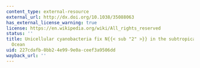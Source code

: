 ```yaml
---
content_type: external-resource
external_url: http://dx.doi.org/10.1038/35088063
has_external_license_warning: true
license: https://en.wikipedia.org/wiki/All_rights_reserved
status: ''
title: Unicellular cyanobacteria fix N{{< sub "2" >}} in the subtropical North Pacific
  Ocean
uid: 227cdafb-0bb2-4e99-9e0a-ceef3a9506dd
wayback_url: ''
---
```

